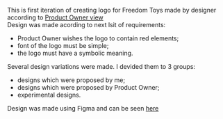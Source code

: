 This is first iteration of creating logo for Freedom Toys made by designer according to [Product Owner view](https://github.com/sahlet-official/sleeplog/blob/develop/PublisherBrand/ProdOwnerView.md)<br>
<empty line>
Design was made acording to next lsit of requirements:
- Product Owner wishes the logo to contain red elements;<br>
- font of the logo must be simple;<br>
- the logo must have a symbolic meaning.<br>

Several design variations were made. I devided them to 3 groups:
- designs which were proposed by me;<br>
- designs which were proposed by Product Owner;<br>
- experimental designs.<br>
 
Design was made using Figma and can be seen [here](https://www.figma.com/file/ciA7yOiSqzYXabkYPZtjjy/FreedomToys?node-id=1%3A16&t=oA6l1WjzrlSPPJYq-1) 
